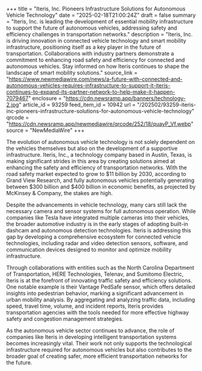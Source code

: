 +++
title = "Iteris, Inc. Pioneers Infrastructure Solutions for Autonomous Vehicle Technology"
date = "2025-02-18T21:00:24Z"
draft = false
summary = "Iteris, Inc. is leading the development of essential mobility infrastructure to support the future of autonomous vehicles, addressing safety and efficiency challenges in transportation networks."
description = "Iteris, Inc. is driving innovation in connected vehicle technology and smart mobility infrastructure, positioning itself as a key player in the future of transportation. Collaborations with industry partners demonstrate a commitment to enhancing road safety and efficiency for connected and autonomous vehicles. Stay informed on how Iteris continues to shape the landscape of smart mobility solutions."
source_link = "https://www.newmediawire.com/news/a-future-with-connected-and-autonomous-vehicles-requires-infrastructure-to-support-it-iteris-continues-to-expand-its-partner-network-to-help-make-it-happen-7079467"
enclosure = "https://cdn.newsramp.app/banners/technology-2.jpg"
article_id = 93259
feed_item_id = 10942
url = "/202502/93259-iteris-inc-pioneers-infrastructure-solutions-for-autonomous-vehicle-technology"
qrcode = "https://cdn.newsramp.app/newmediawire/qrcode/252/18/quayP_Vf.webp"
source = "NewMediaWire"
+++

<p>The evolution of autonomous vehicle technology is not solely dependent on the vehicles themselves but also on the development of a supportive infrastructure. Iteris, Inc., a technology company based in Austin, Texas, is making significant strides in this area by creating solutions aimed at enhancing the safety and efficiency of transportation networks. With the road safety market expected to grow to $11 billion by 2030, according to Grand View Research, and fully autonomous vehicles potentially generating between $300 billion and $400 billion in economic benefits, as projected by McKinsey & Company, the stakes are high.</p><p>Despite the advancements in vehicle technology, many cars still lack the necessary camera and sensor systems for full autonomous operation. While companies like Tesla have integrated multiple cameras into their vehicles, the broader automotive industry is in the early stages of adopting built-in dashcam and autonomous detection technologies. Iteris is addressing this gap by developing a comprehensive ecosystem for connected vehicle technologies, including radar and video detection sensors, software, and communication devices designed to monitor and optimize mobility infrastructure.</p><p>Through collaborations with entities such as the North Carolina Department of Transportation, HERE Technologies, Telenav, and Sumitomo Electric, Iteris is at the forefront of innovating traffic safety and efficiency solutions. One notable example is their Vantage PedSafe sensor, which offers detailed insights into pedestrian behavior, marking a significant advancement in urban mobility analysis. By aggregating and analyzing traffic data, including speed, travel time, volume, and incident reports, Iteris provides transportation agencies with the tools needed for more effective highway safety and congestion management strategies.</p><p>As the autonomous vehicle sector continues to advance, the role of companies like Iteris in developing intelligent transportation systems becomes increasingly vital. Their work not only supports the technological infrastructure required for autonomous vehicles but also contributes to the broader goal of creating safer, more efficient transportation networks for the future.</p>
